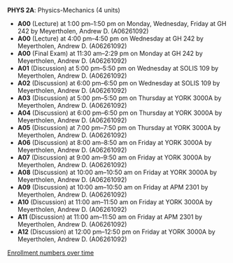 **PHYS 2A**: Physics-Mechanics (4 units)

- **A00** (Lecture) at 1:00 pm–1:50 pm on Monday, Wednesday, Friday at GH 242 by Meyertholen, Andrew D. (A06261092)
- **A00** (Lecture) at 4:00 pm–4:50 pm on Wednesday at GH 242 by Meyertholen, Andrew D. (A06261092)
- **A00** (Final Exam) at 11:30 am–2:29 pm on Monday at GH 242 by Meyertholen, Andrew D. (A06261092)
- **A01** (Discussion) at 5:00 pm–5:50 pm on Wednesday at SOLIS 109 by Meyertholen, Andrew D. (A06261092)
- **A02** (Discussion) at 6:00 pm–6:50 pm on Wednesday at SOLIS 109 by Meyertholen, Andrew D. (A06261092)
- **A03** (Discussion) at 5:00 pm–5:50 pm on Thursday at YORK 3000A by Meyertholen, Andrew D. (A06261092)
- **A04** (Discussion) at 6:00 pm–6:50 pm on Thursday at YORK 3000A by Meyertholen, Andrew D. (A06261092)
- **A05** (Discussion) at 7:00 pm–7:50 pm on Thursday at YORK 3000A by Meyertholen, Andrew D. (A06261092)
- **A06** (Discussion) at 8:00 am–8:50 am on Friday at YORK 3000A by Meyertholen, Andrew D. (A06261092)
- **A07** (Discussion) at 9:00 am–9:50 am on Friday at YORK 3000A by Meyertholen, Andrew D. (A06261092)
- **A08** (Discussion) at 10:00 am–10:50 am on Friday at YORK 3000A by Meyertholen, Andrew D. (A06261092)
- **A09** (Discussion) at 10:00 am–10:50 am on Friday at APM 2301 by Meyertholen, Andrew D. (A06261092)
- **A10** (Discussion) at 11:00 am–11:50 am on Friday at YORK 3000A by Meyertholen, Andrew D. (A06261092)
- **A11** (Discussion) at 11:00 am–11:50 am on Friday at APM 2301 by Meyertholen, Andrew D. (A06261092)
- **A12** (Discussion) at 12:00 pm–12:50 pm on Friday at YORK 3000A by Meyertholen, Andrew D. (A06261092)

[Enrollment numbers over time](./PHYS2A.tsv)
